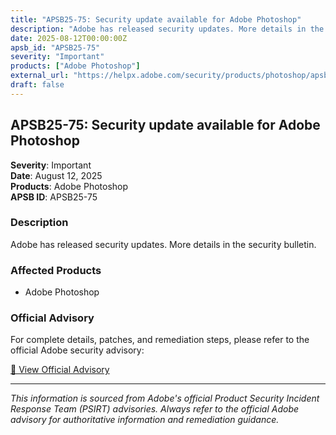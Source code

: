 ```yaml
---
title: "APSB25-75: Security update available for Adobe Photoshop"
description: "Adobe has released security updates. More details in the security bulletin."
date: 2025-08-12T00:00:00Z
apsb_id: "APSB25-75"
severity: "Important"
products: ["Adobe Photoshop"]
external_url: "https://helpx.adobe.com/security/products/photoshop/apsb25-75.html"
draft: false
---
```


## APSB25-75: Security update available for Adobe Photoshop

**Severity**: Important  
**Date**: August 12, 2025  
**Products**: Adobe Photoshop  
**APSB ID**: APSB25-75

### Description

Adobe has released security updates. More details in the security bulletin.

### Affected Products

- Adobe Photoshop


### Official Advisory

For complete details, patches, and remediation steps, please refer to the official Adobe security advisory:

[🔗 View Official Advisory](https://helpx.adobe.com/security/products/photoshop/apsb25-75.html)

---

*This information is sourced from Adobe's official Product Security Incident Response Team (PSIRT) advisories. Always refer to the official Adobe advisory for authoritative information and remediation guidance.*
